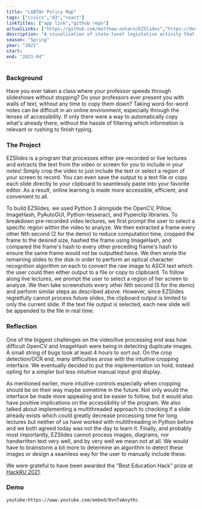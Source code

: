 ```yaml
---
title: "LGBTQ+ Policy Map"
tags: ["civics","d3","react"]
linkTitles: ["app link","github repo"]
actualLinks: ["https://github.com/matthew-notaro/EZSlides","https://devpost.com/software/ezslides"]
description: "A visualization of state-level legistative activity that affects the LGBTQIA+ community."
season: "Spring"
year: "2021"
start: 
end: "2021-04"
--- 
```


### Background
Have you ever taken a class where your professor speeds through slideshows without stopping? Do your professors ever present you with walls of text, without any time to copy them down? Taking word-for-word notes can be difficult in an online environment, especially through the lenses of accessibility. If only there were a way to automatically copy what's already there, without the hassle of filtering which information is relevant or rushing to finish typing.

### The Project 
EZSlides is a program that processes either pre-recorded or live lectures and extracts the text from the video or screen for you to include in your notes! Simply crop the video to just include the text or select a region of your screen to record. You can even save the output to a text file or copy each slide directly to your clipboard to seamlessly paste into your favorite editor. As a result, online learning is made more accessible, efficient, and convenient to all.

To build EZSlides, we used Python 3 alongside the OpenCV, Pillow, ImageHash, PyAutoGUI, Python-tesseract, and Pyperclip libraries. To breakdown pre-recorded video lectures, we first prompt the user to select a specific region within the video to analyze. We then extracted a frame every other Nth second (2 for the demo) to reduce computation time, cropped the frame to the desired size, hashed the frame using ImageHash, and compared the frame's hash to every other preceding frame's hash to ensure the same frame would not be outputted twice. We then wrote the remaining slides to the disk in order to perform an optical character recognition algorithm on each to convert the raw image to ASCII text which the user could then either output to a file or copy to clipboard. To follow along live lectures, we prompt the user to select a region of her screen to analyze. We then take screenshots every other Nth second (5 for the demo) and perform similar steps as described above. However, since EZSlides regretfully cannot process future slides, the clipboard output is limited to only the current slide. If the text file output is selected, each new slide will be appended to the file in real time.

### Reflection
One of the biggest challenges on the video/live processing end was how difficult OpenCV and ImageHash were being in detecting duplicate images. A small string of bugs took at least 4 hours to sort out. On the crop detection/OCR end, many difficulties arose with the intuitive cropping interface. We eventually decided to put the implementation on hold, instead opting for a simpler but less intuitive manual input grid display.

As mentioned earlier, more intuitive controls especially when cropping should be on their way maybe sometime in the future. Not only would the interface be made more appealing and be easier to follow, but it would also have positive implications on the accessibility of the program. We also talked about implementing a multithreaded approach to checking if a slide already exists which could greatly decrease processing time for long lectures but neither of us have worked with multithreading in Python before and we both agreed today was not the day to learn it. Finally, and probably most importantly, EZSlides cannot process images, diagrams, nor handwritten text very well, and by very well we mean not at all. We would have to brainstorm a bit more to determine an algorithm to detect these images or design a seamless way for the user to manually include these.

We were grateful to have been awarded the "Best Education Hack" prize at <a href="https://hackru-s21.devpost.com/">HackRU 2021</a>.

### Demo
`youtube:https://www.youtube.com/embed/0vnTaAnytKc`